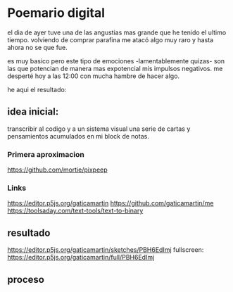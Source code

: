 # Poemario digital

el dia de ayer tuve una de las angustias mas grande que he tenido el ultimo tiempo.
volviendo de comprar parafina me atacó algo muy raro y hasta ahora no se que fue.

es muy basico pero este tipo de emociones -lamentablemente quizas- son las que potencian de manera mas expotencial mis impulsos negativos.
me desperté hoy a las 12:00 con mucha hambre de hacer algo.

he aqui el resultado:

## idea inicial:

transcribir al codigo y a un sistema visual una serie de cartas y pensamientos acumulados en mi block de notas.

### Primera aproximacion

https://github.com/mortie/pixpeep

### Links

https://editor.p5js.org/gaticamartin
https://github.com/gaticamartin/me
https://toolsaday.com/text-tools/text-to-binary

## resultado

https://editor.p5js.org/gaticamartin/sketches/PBH6EdImj
fullscreen: https://editor.p5js.org/gaticamartin/full/PBH6EdImj

## proceso



